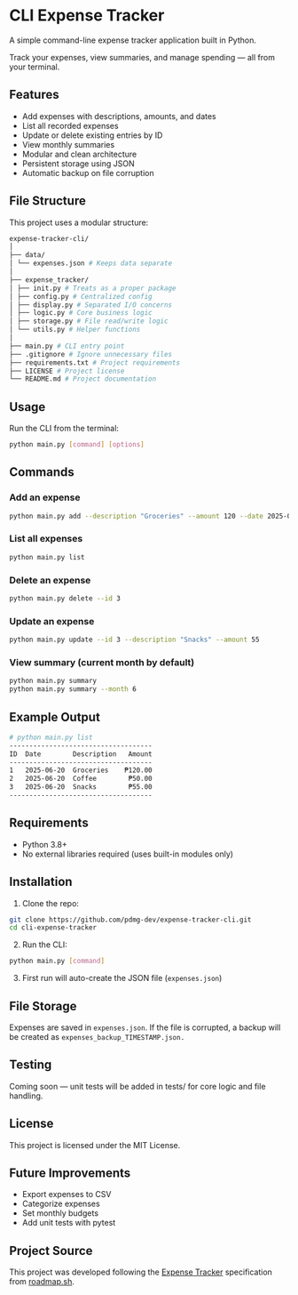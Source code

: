 # CLI Expense Tracker

A simple command-line expense tracker application built in Python.

Track your expenses, view summaries, and manage spending — all from your terminal.

## Features

- Add expenses with descriptions, amounts, and dates
- List all recorded expenses
- Update or delete existing entries by ID
- View monthly summaries
- Modular and clean architecture
- Persistent storage using JSON
- Automatic backup on file corruption

## File Structure

This project uses a modular structure:
```bash
expense-tracker-cli/
│
├── data/
│ └── expenses.json # Keeps data separate
│
├── expense_tracker/
│ ├── init.py # Treats as a proper package
│ ├── config.py # Centralized config
│ ├── display.py # Separated I/O concerns
│ ├── logic.py # Core business logic
│ ├── storage.py # File read/write logic
│ └── utils.py # Helper functions
│
├── main.py # CLI entry point
├── .gitignore # Ignore unnecessary files
├── requirements.txt # Project requirements
├── LICENSE # Project license
└── README.md # Project documentation
```

## Usage

Run the CLI from the terminal:

```bash
python main.py [command] [options]
```

## Commands

### Add an expense

```bash
python main.py add --description "Groceries" --amount 120 --date 2025-06-20

```

### List all expenses

```bash
python main.py list

```

### Delete an expense

```bash
python main.py delete --id 3

```

### Update an expense

```bash
python main.py update --id 3 --description "Snacks" --amount 55

```

### View summary (current month by default)

```bash
python main.py summary
python main.py summary --month 6

```

## Example Output

```bash
# python main.py list
------------------------------------            
ID  Date        Description   Amount
------------------------------------
1   2025-06-20  Groceries    ₱120.00
2   2025-06-20  Coffee        ₱50.00
3   2025-06-20  Snacks        ₱55.00
------------------------------------

```

## Requirements

- Python 3.8+
- No external libraries required (uses built-in modules only)

## Installation

1. Clone the repo:

```bash
git clone https://github.com/pdmg-dev/expense-tracker-cli.git
cd cli-expense-tracker

```

2. Run the CLI:

```bash
python main.py [command]

```

3. First run will auto-create the JSON file (`expenses.json`)

## File Storage

Expenses are saved in `expenses.json`. If the file is corrupted, a backup will be created as `expenses_backup_TIMESTAMP.json.`

## Testing

Coming soon — unit tests will be added in tests/ for core logic and file handling.

## License

This project is licensed under the MIT License.

## Future Improvements

- Export expenses to CSV
- Categorize expenses
- Set monthly budgets
- Add unit tests with pytest

## Project Source

This project was developed following the [Expense Tracker](https://roadmap.sh/projects/expense-tracker) specification from [roadmap.sh](https://roadmap.sh/).
